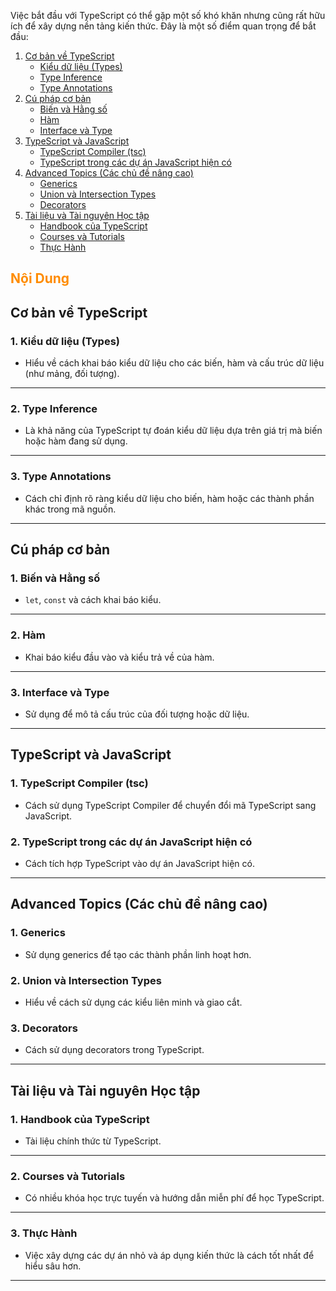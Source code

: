 Việc bắt đầu với TypeScript có thể gặp một số khó khăn nhưng cũng rất hữu ích để xây dựng nền tảng kiến thức. Đây là một số điểm quan trọng để bắt đầu:

1. [Cơ bản về TypeScript](#cơ-bản-về-typescript)
   - [Kiểu dữ liệu (Types)](#1-kiểu-dữ-liệu-types)
   - [Type Inference](#2-type-inference)
   - [Type Annotations](#3-type-annotations)
2. [Cú pháp cơ bản](#cú-pháp-cơ-bản)
   - [Biến và Hằng số](#1-biến-và-hằng-số)
   - [Hàm](#2-hàm)
   - [Interface và Type](#3-interface-và-type)
3. [TypeScript và JavaScript](#typescript-và-javascript)
   - [TypeScript Compiler (tsc)](#1-typescript-compiler-tsc)
   - [TypeScript trong các dự án JavaScript hiện có](#2-typescript-trong-các-dự-án-javascript-hiện-có)
4. [Advanced Topics (Các chủ đề nâng cao)](#advanced-topics-các-chủ-đề-nâng-cao)
   - [Generics](#1-generics)
   - [Union và Intersection Types](#2-union-và-intersection-types)
   - [Decorators](#3-decorators)
5. [Tài liệu và Tài nguyên Học tập](#tài-liệu-và-tài-nguyên-học-tập)
   - [Handbook của TypeScript](#1-handbook-của-typescript)
   - [Courses và Tutorials](#2-courses-và-tutorials)
   - [Thực Hành](#3-thực-hành)

<h2 style="color:#FF8C00; font-weight: bold;">Nội Dung</h2>

## Cơ bản về TypeScript

### 1. Kiểu dữ liệu (Types)

- Hiểu về cách khai báo kiểu dữ liệu cho các biến, hàm và cấu trúc dữ liệu (như mảng, đối tượng).

---

### 2. Type Inference

- Là khả năng của TypeScript tự đoán kiểu dữ liệu dựa trên giá trị mà biến hoặc hàm đang sử dụng.

---

### 3. Type Annotations

- Cách chỉ định rõ ràng kiểu dữ liệu cho biến, hàm hoặc các thành phần khác trong mã nguồn.

---

## Cú pháp cơ bản

### 1. Biến và Hằng số

- `let`, `const` và cách khai báo kiểu.

---

### 2. Hàm

- Khai báo kiểu đầu vào và kiểu trả về của hàm.

---

### 3. Interface và Type

- Sử dụng để mô tả cấu trúc của đối tượng hoặc dữ liệu.

---

## TypeScript và JavaScript

### 1. TypeScript Compiler (tsc)

- Cách sử dụng TypeScript Compiler để chuyển đổi mã TypeScript sang JavaScript.

### 2. TypeScript trong các dự án JavaScript hiện có

- Cách tích hợp TypeScript vào dự án JavaScript hiện có.

---

## Advanced Topics (Các chủ đề nâng cao)

### 1. Generics

- Sử dụng generics để tạo các thành phần linh hoạt hơn.

### 2. Union và Intersection Types

- Hiểu về cách sử dụng các kiểu liên minh và giao cắt.

### 3. Decorators

- Cách sử dụng decorators trong TypeScript.

---

## Tài liệu và Tài nguyên Học tập

### 1. Handbook của TypeScript

- Tài liệu chính thức từ TypeScript.

---

### 2. Courses và Tutorials

- Có nhiều khóa học trực tuyến và hướng dẫn miễn phí để học TypeScript.

---

### 3. Thực Hành

- Việc xây dựng các dự án nhỏ và áp dụng kiến thức là cách tốt nhất để hiểu sâu hơn.

---
